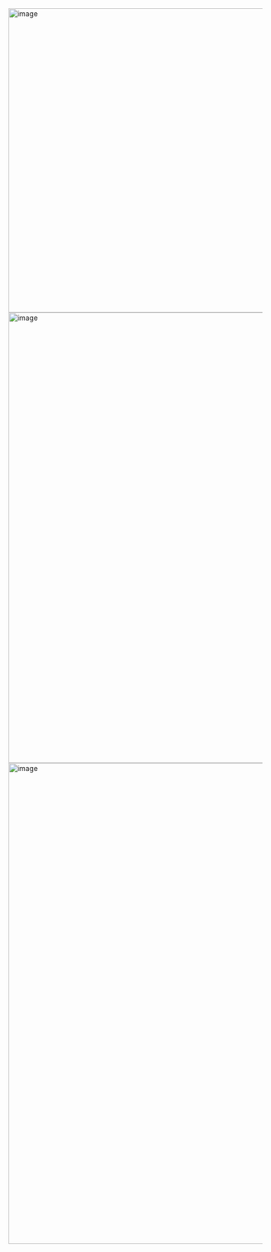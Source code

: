 <img width="1418" height="602" alt="image" src="https://github.com/user-attachments/assets/4708bfdb-0265-4c17-a00e-e08777ba598a" />
<img width="1418" height="892" alt="image" src="https://github.com/user-attachments/assets/915cce6b-1a11-4808-bfff-f8f0ed3b8890" />
<img width="934" height="952" alt="image" src="https://github.com/user-attachments/assets/3cd8c5e9-1193-401d-83e1-4c49300488b2" />
